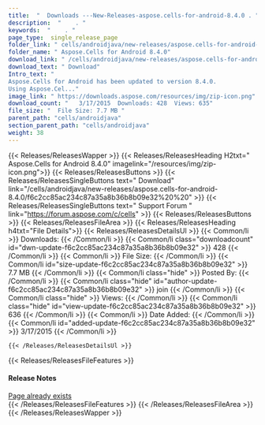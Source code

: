 ```yaml
---
title:  "  Downloads ---New-Releases-aspose.cells-for-android-8.4.0 . " 
description:  "    . " 
keywords:  "    . " 
page_type:  single_release_page
folder_link: " cells/androidjava/new-releases/aspose.cells-for-android-8.4.0/"
folder_name: " Aspose.Cells for Android 8.4.0"
download_link: " /cells/androidjava/new-releases/aspose.cells-for-android-8.4.0/f6c2cc85ac234c87a35a8b36b8b09e32"
download_text: " Download"
Intro_text: " 
Aspose.Cells for Android has been updated to version 8.4.0. 
Using Aspose.Cel..."
image_link: " https://downloads.aspose.com/resources/img/zip-icon.png"
download_count: "   3/17/2015  Downloads: 428  Views: 635"
file_size: "  File Size: 7.7 MB "
parent_path: "cells/androidjava"
section_parent_path: "cells/androidjava"
weight: 38 
---
```


{{< Releases/ReleasesWapper >}}
  {{< Releases/ReleasesHeading H2txt=" Aspose.Cells for Android 8.4.0" imagelink="/resources/img/zip-icon.png">}}
  {{< Releases/ReleasesButtons >}}
    {{< Releases/ReleasesSingleButtons text=" Download" link="/cells/androidjava/new-releases/aspose.cells-for-android-8.4.0/f6c2cc85ac234c87a35a8b36b8b09e32%20%20" >}}
    {{< Releases/ReleasesSingleButtons text=" Support Forum " link="https://forum.aspose.com/c/cells" >}}
  {{< Releases/ReleasesButtons >}}
  {{< Releases/ReleasesFileArea >}}
    {{< Releases/ReleasesHeading h4txt="File Details">}}
    {{< Releases/ReleasesDetailsUl >}}
            {{< Common/li  >}} Downloads: {{< /Common/li >}} 
      {{< Common/li class="downloadcount" id="dwn-update-f6c2cc85ac234c87a35a8b36b8b09e32" >}} 428 {{< /Common/li >}} 
      {{< Common/li  >}} File Size: {{< /Common/li >}} 
      {{< Common/li id="size-update-f6c2cc85ac234c87a35a8b36b8b09e32" >}} 7.7 MB {{< /Common/li >}} 
      {{< Common/li  class="hide" >}} Posted By: {{< /Common/li >}} 
      {{< Common/li class="hide" id="author-update-f6c2cc85ac234c87a35a8b36b8b09e32" >}} join {{< /Common/li >}} 
      {{< Common/li class="hide"  >}} Views: {{< /Common/li >}} 
      {{< Common/li class="hide" id="view-update-f6c2cc85ac234c87a35a8b36b8b09e32" >}} 636 {{< /Common/li >}} 
      {{< Common/li  >}} Date Added: {{< /Common/li >}} 
      {{< Common/li id="added-update-f6c2cc85ac234c87a35a8b36b8b09e32" >}} 3/17/2015 {{< /Common/li >}} 

    {{< /Releases/ReleasesDetailsUl >}}

  {{< Releases/ReleasesFileFeatures >}}
      <h4>Release Notes</h4><div><a href="Page" already exists>Page already exists</a></div>
  {{< /Releases/ReleasesFileFeatures >}}
 {{< /Releases/ReleasesFileArea >}}
{{< /Releases/ReleasesWapper >}}


